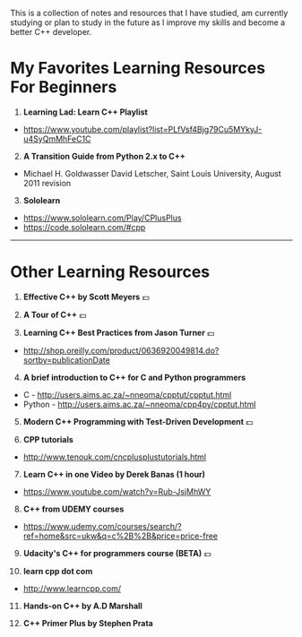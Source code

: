 This is a collection of notes and resources that I have studied, am currently studying
or plan to study in the future as I improve my skills and become a better C++ developer.

# My Favorites Learning Resources For Beginners

1. **Learning Lad: Learn C++ Playlist**
- https://www.youtube.com/playlist?list=PLfVsf4Bjg79Cu5MYkyJ-u4SyQmMhFeC1C

2. **A Transition Guide from Python 2.x to C++**
- Michael H. Goldwasser David Letscher, Saint Louis University, August 2011 revision

3. **Sololearn**
- https://www.sololearn.com/Play/CPlusPlus
- https://code.sololearn.com/#cpp

---

# Other Learning Resources

1. **Effective C++ by Scott Meyers** :dollar:

2. **A Tour of C++** :dollar:

3. **Learning C++ Best Practices from Jason Turner** :dollar:
- http://shop.oreilly.com/product/0636920049814.do?sortby=publicationDate

4. **A brief introduction to C++ for C and Python programmers**
- C - http://users.aims.ac.za/~nneoma/cpptut/cpptut.html
- Python - http://users.aims.ac.za/~nneoma/cpp4py/cpptut.html

5. **Modern C++ Programming with Test-Driven Development** :dollar:

6. **CPP tutorials**
- http://www.tenouk.com/cncplusplustutorials.html

7. **Learn C++ in one Video by Derek Banas (1 hour)**
- https://www.youtube.com/watch?v=Rub-JsjMhWY

8. **C++ from UDEMY courses** 
- https://www.udemy.com/courses/search/?ref=home&src=ukw&q=c%2B%2B&price=price-free

9. **Udacity's C++ for programmers course (BETA)** :dollar:

10. **learn cpp dot com**
- http://www.learncpp.com/

11. **Hands-on C++ by A.D Marshall**

12. **C++ Primer Plus by Stephen Prata**

